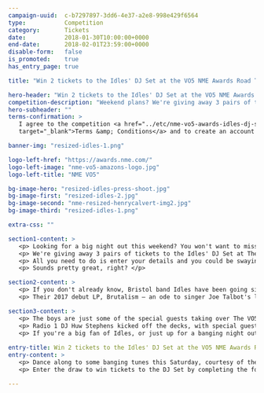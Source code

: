 ```yaml
---
campaign-uuid:  c-b7297897-3dd6-4e37-a2e8-998e429f6564
type:           Competition
category:       Tickets
date:           2018-01-30T10:00:00+0000
end-date:       2018-02-01T23:59:00+0000
disable-form:   false
is_promoted:    true
has_entry_page: true

title: "Win 2 tickets to the Idles' DJ Set at the VO5 NME Awards Road Trip with Propaganda"

hero-header: "Win 2 tickets to the Idles' DJ Set at the VO5 NME Awards Road Trip with Propaganda"
competition-description: "Weekend plans? We're giving away 3 pairs of tickets to the Idles' DJ Set this Saturday, as part of our epic NME Awards Road Trip with Propaganda, and you won't want to miss it. <br/> Idles will be playing a special DJ Set at The Fleece in their hometown Bristol and it's guaranteed to be huge. <br/> Hurry – competition closes on Thursday 1 February at 23:59."
hero-subheader: ""
terms-confirmation: >
   I agree to the competition <a href="../etc/nme-vo5-awards-idles-dj-set-terms-and-conditions.pdf"
   target="_blank">Terms &amp; Conditions</a> and to create an account with NME AAA.

banner-img: "resized-idles-1.png"

logo-left-href: "https://awards.nme.com/"
logo-left-image: "nme-vo5-amazons-logo.jpg"
logo-left-title: "NME VO5"

bg-image-hero: "resized-idles-press-shoot.jpg"
bg-image-first: "resized-idles-2.jpg"
bg-image-second: "nme-resized-henrycalvert-img2.jpg"
bg-image-third: "resized-idles-1.png"

extra-css: ""

section1-content: >
   <p> Looking for a big night out this weekend? You won't want to miss this... </p>
   <p> We're giving away 3 pairs of tickets to the Idles' DJ Set at The Fleece in Bristol this Saturday, as part of our VO5 NME Awards Road Trip with Progaganda. </p> 
   <p> All you need to do is enter your details and you could be swaying along in the crowd, cold beer in hand, as the five-piece punk rockers fill your ears with their favourite songs. </p>
   <p> Sounds pretty great, right? </p>

section2-content: >
   <p> If you don't already know, Bristol band Idles have been going since 2012. </p> 
   <p> Their 2017 debut LP, Brutalism – an ode to singer Joe Talbot's late mother – has received rave reviews and we're expecting even bigger things from them this year. </p>

section3-content: >
   <p> The boys are just some of the special guests taking over The VO5 NME Awards Road Trip, in which we've been touring the country to bring you a series of *ultimate* indie nights out that you'll be talking about all year. </p> 
   <p> Radio 1 DJ Huw Stephens kicked off the decks, with special guest members of The Vaccines, The Amazons, Frank Turner, Bastille and of course, Idles, spinning their favourite tunes along the way. </p>
   <p> If you're a big fan of Idles, or just up for a banging night out, get yourself and a mate to complete the form below, but hurry – the competition closes at Thursday 1 February at 23:59. Over 18s only. Winners will be contacted via email on Friday 2 February to confirm attendance. </p>
   
entry-title: Win 2 tickets to the Idles' DJ Set at the VO5 NME Awards Road Trip with Propaganda this Saturday
entry-content: >
   <p> Dance along to some banging tunes this Saturday, courtesy of the Idles at The Fleece in Bristol, as part of our VO5 NME Awards Road Trip with Propaganda. </p>
   <p> Enter the draw to win tickets to the DJ Set by completing the form below before 11.59pm on 01/02/2018. </p>

---
```


